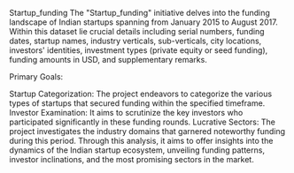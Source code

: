 Startup_funding
The "Startup_funding" initiative delves into the funding landscape of Indian startups spanning from January 2015 to August 2017. Within this dataset lie crucial details including serial numbers, funding dates, startup names, industry verticals, sub-verticals, city locations, investors' identities, investment types (private equity or seed funding), funding amounts in USD, and supplementary remarks.

Primary Goals:

Startup Categorization: The project endeavors to categorize the various types of startups that secured funding within the specified timeframe.
Investor Examination: It aims to scrutinize the key investors who participated significantly in these funding rounds.
Lucrative Sectors: The project investigates the industry domains that garnered noteworthy funding during this period. Through this analysis, it aims to offer insights into the dynamics of the Indian startup ecosystem, unveiling funding patterns, investor inclinations, and the most promising sectors in the market.
